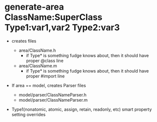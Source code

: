 # generate-area ClassName:SuperClass Type1:var1,var2 Type2:var3
- creates files
	- area/ClassName.h
		- if Type* is something fudge knows about, then it should have proper @class line
	- area/ClassName.m
		- if Type* is something fudge knows about, then it should have proper #import line

- If area == model, creates Parser files
	- model/parser/ClassNameParser.h
	- model/parser/ClassNameParser.m

- Type1(nonatomic, atomic, assign, retain, readonly, etc) smart property setting overrides




